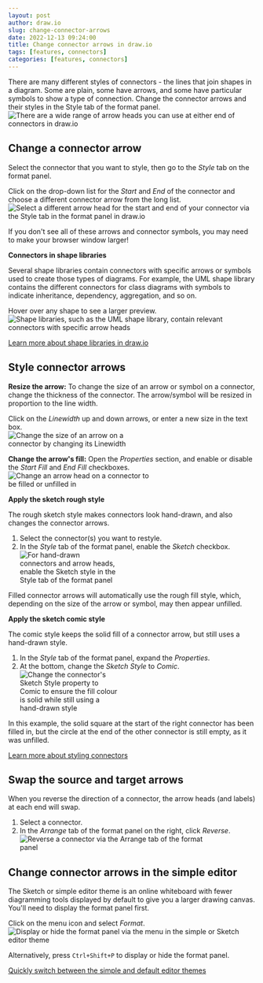 ```yaml
---
layout: post
author: draw.io
slug: change-connector-arrows
date: 2022-12-13 09:24:00
title: Change connector arrows in draw.io
tags: [features, connectors]
categories: [features, connectors]
---
```


There are many different styles of connectors - the lines that join shapes in a diagram. Some are plain, some have arrows, and some have particular symbols to show a type of connection. Change the connector arrows and their styles in the Style tab of the format panel.
<br /><img src="/assets/img/blog/connector-arrows.png" style="width=100%;max-width:500px;height:auto;" alt="There are a wide range of arrow heads you can use at either end of connectors in draw.io">

## Change a connector arrow


Select the connector that you want to style, then go to the _Style_ tab on the format panel.

Click on the drop-down list for the _Start_ and _End_ of the connector and choose a different connector arrow from the long list.
<br /><img src="/assets/img/blog/connector-arrow-select.png" style="width=100%;max-width:500px;height:auto;" alt="Select a different arrow head for the start and end of your connector via the Style tab in the format panel in draw.io">

If you don't see all of these arrows and connector symbols, you may need to make your browser window larger!

**Connectors in shape libraries**

Several shape libraries contain connectors with specific arrows or symbols used to create those types of diagrams. For example, the UML shape library contains the different connectors for class diagrams with symbols to indicate inheritance, dependency, aggregation, and so on. 

Hover over any shape to see a larger preview.
<br /><img src="/assets/img/blog/connector-arrow-uml.png" style="width=100%;max-width:500px;height:auto;" alt="Shape libraries, such as the UML shape library, contain relevant connectors with specific arrow heads">

[Learn more about shape libraries in draw.io](/blog/shape-libraries.html)

## Style connector arrows

**Resize the arrow:** To change the size of an arrow or symbol on a connector, change the thickness of the connector. The arrow/symbol will be resized in proportion to the line width.

Click on the _Linewidth_ up and down arrows, or enter a new size in the text box.
<br /><img src="/assets/img/blog/connector-arrow-resize.gif" style="width=100%;max-width:300px;height:auto;" alt="Change the size of an arrow on a connector by changing its Linewidth">

**Change the arrow's fill:** Open the _Properties_ section, and enable or disable the _Start Fill_ and _End Fill_ checkboxes.
<br /><img src="/assets/img/blog/connector-arrow-fill.gif" style="width=100%;max-width:300px;height:auto;" alt="Change an arrow head on a connector to be filled or unfilled in ">


**Apply the sketch rough style**

The rough sketch style makes connectors look hand-drawn, and also changes the connector arrows. 

1. Select the connector(s) you want to restyle. 
2. In the _Style_ tab of the format panel, enable the _Sketch_ checkbox. 
<br /><img src="/assets/img/blog/connector-arrow-rough.png" style="width=100%;max-width:200px;height:auto;" alt="For hand-drawn connectors and arrow heads, enable the Sketch style in the Style tab of the format panel">

Filled connector arrows will automatically use the rough fill style, which, depending on the size of the arrow or symbol, may then appear unfilled.


**Apply the sketch comic style**

The comic style keeps the solid fill of a connector arrow, but still uses a hand-drawn style.
1. In the _Style_ tab of the format panel, expand the _Properties_.
2. At the bottom, change the _Sketch Style_ to _Comic_. 
<br /><img src="/assets/img/blog/connector-arrow-comic.png" style="width=100%;max-width:200px;height:auto;" alt="Change the connector's Sketch Style property to Comic to ensure the fill colour is solid while still using a hand-drawn style">

In this example, the solid square at the start of the right connector has been filled in, but the circle at the end of the other connector is still empty, as it was unfilled.

[Learn more about styling connectors](/doc/faq/connector-styles.html)

## Swap the source and target arrows
When you reverse the direction of a connector, the arrow heads (and labels) at each end will swap. 

1. Select a connector.
2. In the _Arrange_ tab of the format panel on the right, click _Reverse_.
<br /><img src="/assets/img/blog/connector-reverse.gif" style="width=100%;max-width:400px;height:auto;" alt="Reverse a connector via the Arrange tab of the format panel">


## Change connector arrows in the simple editor

The Sketch or simple editor theme is an online whiteboard with fewer diagramming tools displayed by default to give you a larger drawing canvas. You'll need to display the format panel first.

Click on the menu icon and select _Format_. 
<br /><img src="/assets/img/blog/simple-editor-display-format-panel.png" style="width=100%;max-width:500px;height:auto;" alt="Display or hide the format panel via the menu in the simple or Sketch editor theme">

Alternatively, press ``Ctrl+Shift+P`` to display or hide the format panel.

[Quickly switch between the simple and default editor themes](/blog/simple-dark-mode.html)


